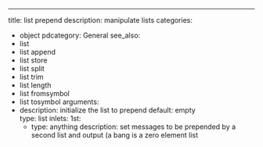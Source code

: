 ---
title: list prepend
description: manipulate lists
categories:
- object
pdcategory: General
see_also:
- list
- list append
- list store
- list split
- list trim
- list length
- list fromsymbol
- list tosymbol
arguments:
- description: initialize the list to prepend
  default: empty  
  type: list
inlets:
  1st:
  - type: anything
    description: set messages to be prepended by a second list and output (a bang
      is a zero element list
